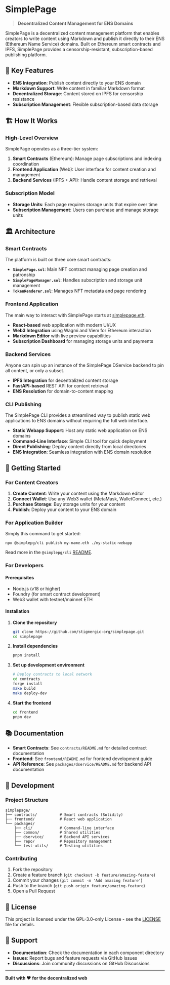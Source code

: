 # SimplePage

> **Decentralized Content Management for ENS Domains**

SimplePage is a decentralized content management platform that enables creators to write content using Markdown and publish it directly to their ENS (Ethereum Name Service) domains. Built on Ethereum smart contracts and IPFS, SimplePage provides a censorship-resistant, subscription-based publishing platform.

## 🌟 Key Features

- **ENS Integration**: Publish content directly to your ENS domain
- **Markdown Support**: Write content in familiar Markdown format
- **Decentralized Storage**: Content stored on IPFS for censorship resistance
- **Subscription Management**: Flexible subscription-based data storage

## 🏗️ How It Works

### High-Level Overview

SimplePage operates as a three-tier system:

1. **Smart Contracts** (Ethereum): Manage page subscriptions and indexing coordination
2. **Frontend Application** (Web): User interface for content creation and management
3. **Backend Services** (IPFS + API): Handle content storage and retrieval


### Subscription Model

- **Storage Units**: Each page requires storage units that expire over time
- **Subscription Management**: Users can purchase and manage storage units

## 🏛️ Architecture

### Smart Contracts

The platform is built on three core smart contracts:

- **`SimplePage.sol`**: Main NFT contract managing page creation and patronship
- **`SimplePageManager.sol`**: Handles subscription and storage unit management
- **`TokenRenderer.sol`**: Manages NFT metadata and page rendering

### Frontend Application

The main way to interact with SimplePage starts at [simplepage.eth](https://simplepage.eth.link).

- **React-based** web application with modern UI/UX
- **Web3 Integration** using Wagmi and Viem for Ethereum interaction
- **Markdown Editor** with live preview capabilities
- **Subscription Dashboard** for managing storage units and payments

### Backend Services

Anyone can spin up an instance of the SimplePage DService backend to pin all content, or only a subset.

- **IPFS Integration** for decentralized content storage
- **FastAPI-based** REST API for content retrieval
- **ENS Resolution** for domain-to-content mapping

### CLI Publishing

The SimplePage CLI provides a streamlined way to publish static web applications to ENS domains without requiring the full web interface.

- **Static Webapp Support**: Host any static web application on ENS domains
- **Command-Line Interface**: Simple CLI tool for quick deployment
- **Direct Publishing**: Deploy content directly from local directories
- **ENS Integration**: Seamless integration with ENS domain resolution

## 🚀 Getting Started

### For Content Creators

1. **Create Content**: Write your content using the Markdown editor
2. **Connect Wallet**: Use any Web3 wallet (MetaMask, WalletConnect, etc.)
3. **Purchase Storage**: Buy storage units for your content
4. **Publish**: Deploy your content to your ENS domain

### For Application Builder

Simply this command to get started:
```
npx @simplepg/cli publish my-name.eth ./my-static-webapp
```
Read more in the `@simplepg/cli` [README](./packages/cli/README.md).

### For Developers

#### Prerequisites
- Node.js (v18 or higher)
- Foundry (for smart contract development)
- Web3 wallet with testnet/mainnet ETH

#### Installation

1. **Clone the repository**
   ```bash
   git clone https://github.com/stigmergic-org/simplepage.git
   cd simplepage
   ```

2. **Install dependencies**
   ```bash
   pnpm install
   ```

3. **Set up development environment**
   ```bash
   # Deploy contracts to local network
   cd contracts
   forge install
   make build
   make deploy-dev
   ```

4. **Start the frontend**
   ```bash
   cd frontend
   pnpm dev
   ```

## 📚 Documentation

- **Smart Contracts**: See `contracts/README.md` for detailed contract documentation
- **Frontend**: See `frontend/README.md` for frontend development guide
- **API Reference**: See `packages/dservice/README.md` for backend API documentation

## 🔧 Development

### Project Structure

```
simplepage/
├── contracts/          # Smart contracts (Solidity)
├── frontend/           # React web application
└── packages/
    ├── cli/            # Command-line interface
    ├── common/         # Shared utilities
    ├── dservice/       # Backend API services
    ├── repo/           # Repository management
    └── test-utils/     # Testing utilities
```

### Contributing

1. Fork the repository
2. Create a feature branch (`git checkout -b feature/amazing-feature`)
3. Commit your changes (`git commit -m 'Add amazing feature'`)
4. Push to the branch (`git push origin feature/amazing-feature`)
5. Open a Pull Request

## 📄 License

This project is licensed under the GPL-3.0-only License - see the [LICENSE](./LICENSE) file for details.

## 🤝 Support

- **Documentation**: Check the documentation in each component directory
- **Issues**: Report bugs and feature requests via GitHub Issues
- **Discussions**: Join community discussions on GitHub Discussions

---

**Built with ❤️ for the decentralized web**
